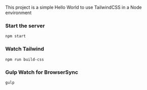 This project is a simple Hello World to use TailwindCSS in a Node environment

### Start the server
`npm start`

### Watch Tailwind
`npm run build-css`

### Gulp Watch for BrowserSync
`gulp`